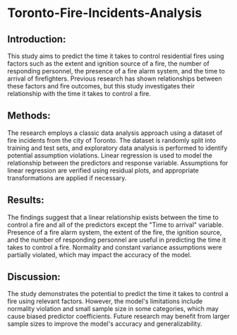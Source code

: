 # Toronto-Fire-Incidents-Analysis
## Introduction:
This study aims to predict the time it takes to control residential fires using factors such as the extent and ignition source of a fire, the number of responding personnel, the presence of a fire alarm system, and the time to arrival of firefighters. Previous research has shown relationships between these factors and fire outcomes, but this study investigates their relationship with the time it takes to control a fire.

## Methods:
The research employs a classic data analysis approach using a dataset of fire incidents from the city of Toronto. The dataset is randomly split into training and test sets, and exploratory data analysis is performed to identify potential assumption violations. Linear regression is used to model the relationship between the predictors and response variable. Assumptions for linear regression are verified using residual plots, and appropriate transformations are applied if necessary.

## Results:
The findings suggest that a linear relationship exists between the time to control a fire and all of the predictors except the "Time to arrival" variable. Presence of a fire alarm system, the extent of the fire, the ignition source, and the number of responding personnel are useful in predicting the time it takes to control a fire. Normality and constant variance assumptions were partially violated, which may impact the accuracy of the model.

## Discussion:
The study demonstrates the potential to predict the time it takes to control a fire using relevant factors. However, the model's limitations include normality violation and small sample size in some categories, which may cause biased predictor coefficients. Future research may benefit from larger sample sizes to improve the model's accuracy and generalizability.
